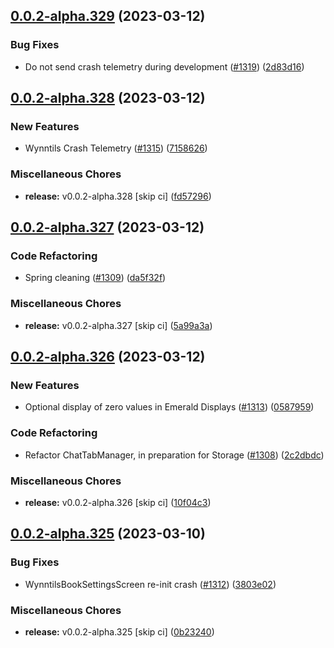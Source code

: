 ## [0.0.2-alpha.329](https://github.com/Wynntils/Artemis/compare/v0.0.2-alpha.328...v0.0.2-alpha.329) (2023-03-12)


### Bug Fixes

* Do not send crash telemetry during development ([#1319](https://github.com/Wynntils/Artemis/issues/1319)) ([2d83d16](https://github.com/Wynntils/Artemis/commit/2d83d16b8ad654a2c7b46ad9d2518435ad4b74c8))

## [0.0.2-alpha.328](https://github.com/Wynntils/Artemis/compare/v0.0.2-alpha.327...v0.0.2-alpha.328) (2023-03-12)


### New Features

* Wynntils Crash Telemetry ([#1315](https://github.com/Wynntils/Artemis/issues/1315)) ([7158626](https://github.com/Wynntils/Artemis/commit/71586260354f71b2425a1f78d5446c0d543db888))


### Miscellaneous Chores

* **release:** v0.0.2-alpha.328 [skip ci] ([fd57296](https://github.com/Wynntils/Artemis/commit/fd57296f3ad8befb16eb21ad520bef8e7c4cad56))

## [0.0.2-alpha.327](https://github.com/Wynntils/Artemis/compare/v0.0.2-alpha.326...v0.0.2-alpha.327) (2023-03-12)


### Code Refactoring

* Spring cleaning ([#1309](https://github.com/Wynntils/Artemis/issues/1309)) ([da5f32f](https://github.com/Wynntils/Artemis/commit/da5f32f9938e2fa979dd4ee22015f4c391ca259b))


### Miscellaneous Chores

* **release:** v0.0.2-alpha.327 [skip ci] ([5a99a3a](https://github.com/Wynntils/Artemis/commit/5a99a3a5eb60f0a1c811c20adfec4e485fc128f3))

## [0.0.2-alpha.326](https://github.com/Wynntils/Artemis/compare/v0.0.2-alpha.325...v0.0.2-alpha.326) (2023-03-12)


### New Features

* Optional display of zero values in Emerald Displays ([#1313](https://github.com/Wynntils/Artemis/issues/1313)) ([0587959](https://github.com/Wynntils/Artemis/commit/058795958afb3c6f064f51949b9db3ff470c8519))


### Code Refactoring

* Refactor ChatTabManager, in preparation for Storage ([#1308](https://github.com/Wynntils/Artemis/issues/1308)) ([2c2dbdc](https://github.com/Wynntils/Artemis/commit/2c2dbdcc059d1a69b63d7bd230e78033add7c7c2))


### Miscellaneous Chores

* **release:** v0.0.2-alpha.326 [skip ci] ([10f04c3](https://github.com/Wynntils/Artemis/commit/10f04c3842095ae0b8b504bf4e04284faa58df75))

## [0.0.2-alpha.325](https://github.com/Wynntils/Artemis/compare/v0.0.2-alpha.324...v0.0.2-alpha.325) (2023-03-10)


### Bug Fixes

* WynntilsBookSettingsScreen re-init crash ([#1312](https://github.com/Wynntils/Artemis/issues/1312)) ([3803e02](https://github.com/Wynntils/Artemis/commit/3803e0290d96d487440aca146fb7d10289a3753d))


### Miscellaneous Chores

* **release:** v0.0.2-alpha.325 [skip ci] ([0b23240](https://github.com/Wynntils/Artemis/commit/0b23240fecd1fc10c48810fb9ebfb3fd3f593b3a))

